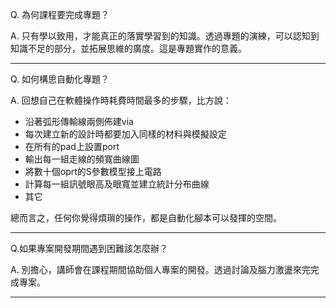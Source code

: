 Q. 為何課程要完成專題？

A. 只有學以致用，才能真正的落實學習到的知識。透過專題的演練，可以認知到知識不足的部分，並拓展思維的廣度。這是專題實作的意義。

---

Q. 如何構思自動化專題？

A. 回想自己在軟體操作時耗費時間最多的步驟，比方說：
- 沿著弧形傳輸線兩側佈建via
- 每次建立新的設計時都要加入同樣的材料與模擬設定
- 在所有的pad上設置port
- 輸出每一組走線的頻寬曲線圖
- 將數十個oprt的S參數模型接上電路
- 計算每一組訊號眼高及眼寬並建立統計分布曲線
- 其它

總而言之，任何你覺得煩瑣的操作，都是自動化腳本可以發揮的空間。

---

Q.如果專案開發期間遇到困難該怎麼辦？

A. 別擔心，講師會在課程期間協助個人專案的開發。透過討論及腦力激盪來完完成專案。

---
